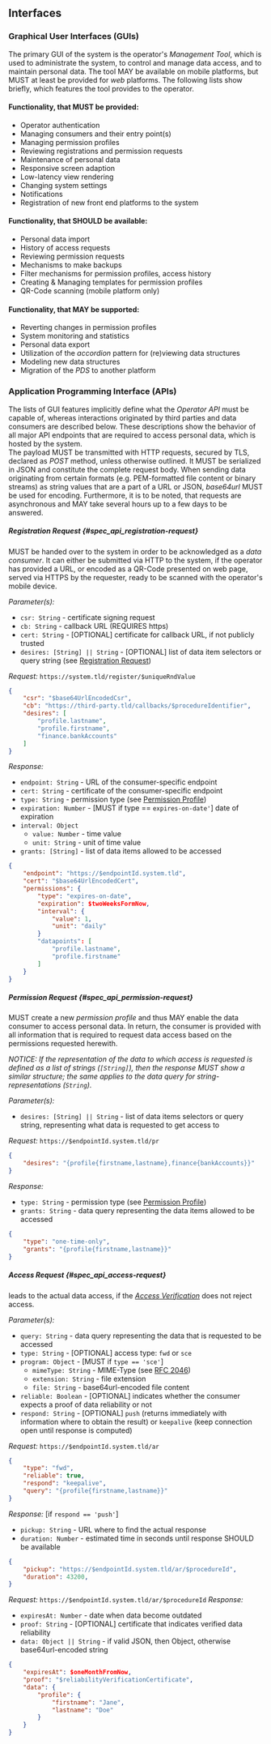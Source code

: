 ## Interfaces



### Graphical User Interfaces (GUIs)

The primary GUI of the system is the operator's *Management Tool*, which is used to administrate
the system, to control and manage data access, and to maintain personal data. The tool MAY be 
available on mobile platforms, but MUST at least be provided for *web* platforms. The following 
lists show briefly, which features the tool provides to the operator. 


#### Functionality, that MUST be provided:

+   Operator authentication
+   Managing consumers and their entry point(s)
+   Managing permission profiles
+   Reviewing registrations and permission requests
+   Maintenance of personal data
+   Responsive screen adaption
+   Low-latency view rendering
+   Changing system settings
+   Notifications
+   Registration of new front end platforms to the system 


#### Functionality, that SHOULD be available:

+   Personal data import
+   History of access requests
+   Reviewing permission requests
+   Mechanisms to make backups
+   Filter mechanisms for permission profiles, access history
+   Creating & Managing templates for permission profiles
+   QR-Code scanning (mobile platform only)


#### Functionality, that MAY be supported:

+   Reverting changes in permission profiles
+   System monitoring and statistics
+   Personal data export
+   Utilization of the *accordion* pattern for (re)viewing data structures
+   Modeling new data structures
+   Migration of the *PDS* to another platform



### Application Programming Interface (APIs)

The lists of GUI features implicitly define what the *Operator API* must be capable of, whereas 
interactions originated by third parties and data consumers are described below. These descriptions
show the behavior of all major API endpoints that are required to access personal data, which is 
hosted by the system.  
The payload MUST be transmitted with HTTP requests, secured by TLS, declared as *POST* method, 
unless otherwise outlined. It MUST be serialized in JSON and constitute the complete request body. 
When sending data originating from certain formats (e.g. PEM-formatted file content or binary 
streams) as string values that are a part of a URL or JSON, *base64url* MUST be used for encoding. 
Furthermore, it is to be noted, that requests are asynchronous and MAY take several hours up to a 
few days to be answered.


##### Registration Request {#spec_api_registration-request}
MUST be handed over to the system in order to be acknowledged as a *data consumer*. It can either 
be submitted via HTTP to the system, if the operator has provided a URL, or encoded as a QR-Code 
presented on web page, served via HTTPS by the requester, ready to be scanned with the operator's 
mobile device. 


*Parameter(s):*
+   `csr: String`                   -   certificate signing request
+   `cb: String`                    -   callback URL (REQUIRES https)
+   `cert: String`                  -   [OPTIONAL] certificate for callback URL, if not publicly 
                                        trusted
+   `desires: [String] || String`   -   [OPTIONAL] list of data item selectors or query string (see 
                                        [Registration Request](#spec_api_permission-request))

*Request:* `https://system.tld/register/$uniqueRndValue`

``` {.json .numberLines}
{
    "csr": "$base64UrlEncodedCsr",
    "cb": "https://third-party.tld/callbacks/$procedureIdentifier",
    "desires": [
        "profile.lastname",
        "profile.firstname",
        "finance.bankAccounts"
    ]
}
```

*Response:*

+   `endpoint: String`      -   URL of the consumer-specific endpoint
+   `cert: String`          -   certificate of the consumer-specific endpoint
+   `type: String`          -   permission type (see [Permission Profile](#permission-profile))
+   `expiration: Number`    -   [MUST if type == `expires-on-date'`] date of expiration
+   `interval: Object`
    -   `value: Number`     -   time value
    -   `unit: String`      -   unit of time value
+   `grants: [String]`      -   list of data items allowed to be accessed

``` {.json .numberLines}
{
    "endpoint": "https://$endpointId.system.tld",
    "cert": "$base64UrlEncodedCert",
    "permissions": {
        "type": "expires-on-date",
        "expiration": $twoWeeksFormNow,
        "interval": {
            "value": 1,
            "unit": "daily"
        }
        "datapoints": [
            "profile.lastname",
            "profile.firstname"
        ]
    }
}
```


##### Permission Request {#spec_api_permission-request}
MUST create a new *permission profile* and thus MAY enable the data consumer to access personal 
data. In return, the consumer is provided with all information that is required to request data 
access based on the permissions requested herewith.

*NOTICE: If the representation of the data to which access is requested is defined as a list of 
strings (`[String]`), then the response MUST show a similar structure; the same applies to the data 
query for string-representations (`String`).*
   
*Parameter(s):*
+   `desires: [String] || String`    -  list of data items selectors or query string, representing 
                                        what data is requested to get access to
   
*Request:* `https://$endpointId.system.tld/pr`

``` {.json .numberLines}
{
    "desires": "{profile{firstname,lastname},finance{bankAccounts}}"
}
```

*Response:* 

+   `type: String`          -   permission type (see [Permission Profile](#permission-profile))
+   `grants: String`        -   data query representing the data items allowed to be accessed

``` {.json .numberLines}
{
    "type": "one-time-only",
    "grants": "{profile{firstname,lastname}}"
}
```



##### Access Request {#spec_api_access-request}
leads to the actual data access, if the *[Access Verification](#access-verification)* does not 
reject access.

*Parameter(s):*
+   `query: String`             -   data query representing the data that is requested to be 
                                    accessed
+   `type: String`              -   [OPTIONAL] access type: `fwd` or `sce`
+   `program: Object`           -   [MUST if `type == 'sce'`]
    -   `mimeType: String`      -   MIME-Type (see [RFC 2046](https://tools.ietf.org/html/rfc2046))
    -   `extension: String`     -   file extension
    -   `file: String`          -   base64url-encoded file content
+   `reliable: Boolean`         -   [OPTIONAL] indicates whether the consumer expects a proof of 
                                    data reliability or not
+   `respond: String`           -   [OPTIONAL] `push` (returns immediately with information where to 
                                    obtain the result) or `keepalive` (keep connection open until 
                                    response is computed)
   
*Request:* `https://$endpointId.system.tld/ar`
``` {.json .numberLines}
{
    "type": "fwd",
    "reliable": true,
    "respond": "keepalive",
    "query": "{profile{firstname,lastname}}"
}
```

*Response:* [if `respond == 'push'`]

+   `pickup: String`    -   URL where to find the actual response
+   `duration: Number`  -   estimated time in seconds until response SHOULD be available

``` {.json .numberLines}
{
    "pickup": "https://$endpointId.system.tld/ar/$procedureId",
    "duration": 43200,
}
```

*Request:* `https://$endpointId.system.tld/ar/$procedureId`
*Response:*

+   `expiresAt: Number`         -   date when data become outdated
+   `proof: String`             -   [OPTIONAL] certificate that indicates verified data reliability
+   `data: Object || String`    -   if valid JSON, then Object, otherwise base64url-encoded string 

``` {.json .numberLines}
{
    "expiresAt": $oneMonthFromNow,
    "proof": "$reliabilityVerificationCertificate",
    "data": {
        "profile": {
            "firstname": "Jane",
            "lastname": "Doe"
        }
    }
}
```

